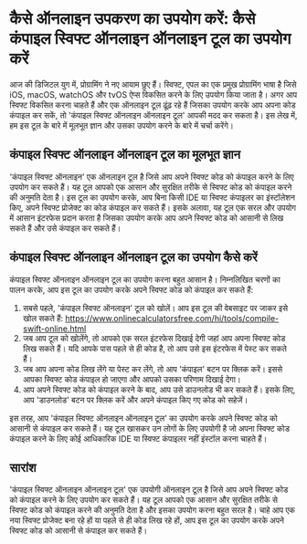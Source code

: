 कैसे ऑनलाइन उपकरण का उपयोग करें: कैसे कंपाइल स्विफ्ट ऑनलाइन ऑनलाइन टूल का उपयोग करें
====================================================================================

आज की डिजिटल युग में, प्रोग्रामिंग ने नए आयाम छुए हैं। स्विफ्ट, एपल का एक प्रमुख प्रोग्रामिंग भाषा है जिसे iOS, macOS, watchOS और tvOS ऐप्स विकसित करने के लिए उपयोग किया जाता है। अगर आप स्विफ्ट विकसित करना चाहते हैं और एक ऑनलाइन टूल ढूंढ़ रहे हैं जिसका उपयोग करके आप अपना कोड कंपाइल कर सकें, तो 'कंपाइल स्विफ्ट ऑनलाइन ऑनलाइन टूल' आपकी मदद कर सकता है। इस लेख में, हम इस टूल के बारे में मूलभूत ज्ञान और उसका उपयोग करने के बारे में चर्चा करेंगे।

कंपाइल स्विफ्ट ऑनलाइन ऑनलाइन टूल का मूलभूत ज्ञान
------------------------------------------------

'कंपाइल स्विफ्ट ऑनलाइन' एक ऑनलाइन टूल है जिसे आप अपने स्विफ्ट कोड को कंपाइल करने के लिए उपयोग कर सकते हैं। यह टूल आपको एक आसान और सुरक्षित तरीके से स्विफ्ट कोड को कंपाइल करने की अनुमति देता है। इस टूल का उपयोग करके, आप बिना किसी IDE या स्विफ्ट कंपाइलर का इंस्टॉलेशन किए, अपने स्विफ्ट प्रोजेक्ट का कोड कंपाइल कर सकते हैं। इसके अलावा, यह टूल एक सरल और उपयोग में आसान इंटरफेस प्रदान करता है जिसका उपयोग करके आप अपने स्विफ्ट कोड को आसानी से लिख सकते हैं और उसे कंपाइल कर सकते हैं।

कंपाइल स्विफ्ट ऑनलाइन ऑनलाइन टूल का उपयोग कैसे करें
---------------------------------------------------

कंपाइल स्विफ्ट ऑनलाइन ऑनलाइन टूल का उपयोग करना बहुत आसान है। निम्नलिखित चरणों का पालन करके, आप इस टूल का उपयोग करके अपने स्विफ्ट कोड को कंपाइल कर सकते हैं:

1. सबसे पहले, 'कंपाइल स्विफ्ट ऑनलाइन' टूल को खोलें। आप इस टूल की वेबसाइट पर जाकर इसे खोल सकते हैं: <https://www.onlinecalculatorsfree.com/hi/tools/compile-swift-online.html>
2. जब आप टूल को खोलेंगे, तो आपको एक सरल इंटरफेस दिखाई देगी जहां आप अपना स्विफ्ट कोड लिख सकते हैं। यदि आपके पास पहले से ही कोड है, तो आप उसे इस इंटरफेस में पेस्ट कर सकते हैं।
3. जब आप अपना कोड लिख लेंगे या पेस्ट कर लेंगे, तो आप 'कंपाइल' बटन पर क्लिक करें। इससे आपका स्विफ्ट कोड कंपाइल हो जाएगा और आपको उसका परिणाम दिखाई देगा।
4. आप अपने स्विफ्ट कोड को कंपाइल करने के बाद, आप उसे डाउनलोड भी कर सकते हैं। इसके लिए, आप 'डाउनलोड' बटन पर क्लिक करें और अपने कंपाइल किए गए कोड को सहेजें।

इस तरह, आप 'कंपाइल स्विफ्ट ऑनलाइन ऑनलाइन टूल' का उपयोग करके अपने स्विफ्ट कोड को आसानी से कंपाइल कर सकते हैं। यह टूल खासकर उन लोगों के लिए उपयोगी है जो अपना स्विफ्ट कोड कंपाइल करने के लिए कोई आधिकारिक IDE या स्विफ्ट कंपाइलर नहीं इंस्टॉल करना चाहते हैं।

सारांश
------

'कंपाइल स्विफ्ट ऑनलाइन ऑनलाइन टूल' एक उपयोगी ऑनलाइन टूल है जिसे आप अपने स्विफ्ट कोड को कंपाइल करने के लिए उपयोग कर सकते हैं। यह टूल आपको एक आसान और सुरक्षित तरीके से स्विफ्ट कोड को कंपाइल करने की अनुमति देता है और इसका उपयोग करना बहुत सरल है। चाहे आप एक नया स्विफ्ट प्रोजेक्ट बना रहे हों या पहले से ही कोड लिख रहे हों, आप इस टूल का उपयोग करके अपने स्विफ्ट कोड को आसानी से कंपाइल कर सकते हैं।